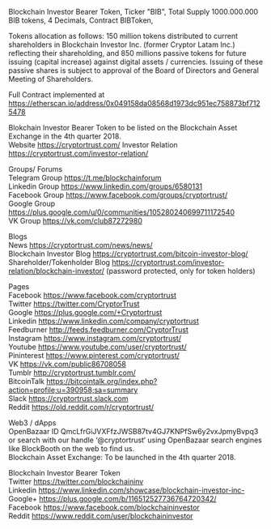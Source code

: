 Blockchain Investor Bearer Token,
Ticker "BIB",
Total Supply 1000.000.000 BIB tokens,
4 Decimals, Contract BIBToken,

Tokens allocation as follows: 150 million tokens distributed to current shareholders in Blockchain Investor Inc. (former Cryptor Latam Inc.) reflecting their shareholding, and 850 millions passive tokens for future issuing (capital increase) against digital
assets / currencies. Issuing of these passive shares is subject to approval of the Board of Directors and General Meeting of Shareholders.                                                                                                           

Full Contract implemented at https://etherscan.io/address/0x049158da08568d1973dc951ec758873bf7125478



Blokchain Investor Bearer Token to be listed on the Blockchain Asset Exchange in the 4th quarter 2018.                  
Website https://cryptortrust.com/
Investor Relation https://cryptortrust.com/investor-relation/                                                   

Groups/ Forums                                                                                                                      
Telegram Group https://t.me/blockchainforum                                                                                    
Linkedin Group https://www.linkedin.com/groups/6580131                                                                               
Facebook Group https://www.facebook.com/groups/cryptortrust/                                                                          
Google Group   https://plus.google.com/u/0/communities/105280240699711172540                                                          
VK Group       https://vk.com/club87272980                                                                                          

Blogs                                                                                                                               
News https://cryptortrust.com/news/news/                                                     
Blockchain Investor Blog https://cryptortrust.com/bitcoin-investor-blog/   
Shareholder/Tokenholder Blog https://cryptortrust.com/investor-relation/blockchain-investor/ (password protected, only for token holders)                                                                   

Pages                                                                                                                    
Facebook https://www.facebook.com/cryptortrust                                                                                   
Twitter https://twitter.com/CryptorTrust   
Google https://plus.google.com/+Cryptortrust                                                                                        
Linkedin https://www.linkedin.com/company/cryptortrust                                                                        
Feedburner http://feeds.feedburner.com/CryptorTrust                                                      
Instagram https://www.instagram.com/cryptortrust/                                                                             
Youtube https://www.youtube.com/user/cryptortrust/                                                                             
Pininterest https://www.pinterest.com/cryptortrust/                                                                         
VK https://vk.com/public86708058                                                                                                    
Tumblr http://cryptortrust.tumblr.com/                                                                                                
BitcoinTalk https://bitcointalk.org/index.php?action=profile;u=390958;sa=summary   
Slack https://cryptortrust.slack.com                                                                                               
Reddit https://old.reddit.com/r/cryptortrust/                                                                 

Web3 / dApps                                                                                                                                
OpenBazaar ID QmcLfrGiJVXFfzJWSB87tv4GJ7KNPfSw6y2vxJpmyBvpq3
or search with our handle ‘@cryptortrust‘ using OpenBazaar search engines like  BlockBooth on the web to find us.                    
Blockchain Asset Exchange: To be launched in the 4th quarter 2018.                                                                 

Blockchain Investor Bearer Token                                                                                                   
Twitter https://twitter.com/blockchaininv                                                                                          
Linkedin https://www.linkedin.com/showcase/blockchain-investor-inc-                                                                 
Google+ https://plus.google.com/b/116512527736764720342/                                                                           
Facebook https://www.facebook.com/blockchaininvestor                                                                                
Reddit https://www.reddit.com/user/blockchaininvestor                                                                                   

